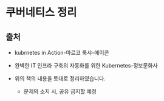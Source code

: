 # 쿠버네티스 정리

## 출처
* kubrnetes in Action-마르코 룩샤-에이콘
* 완벽한 IT 인프라 구축의 자동화를 위한 Kubernetes-정보문화사

* 위의 책의 내용을 토대로 정리하였습니다.
	- 문제의 소지 시, 공유 금지할 예정